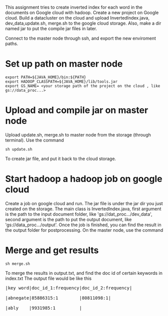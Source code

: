 This assignment tries to create inverted index for each word in the documents on Google cloud with hadoop.
Create a new project on Google cloud. Build a datacluster on the cloud and upload InvertedIndex.java, dev_data,update.sh, merge.sh to the google cloud storage. Also, make a dir named jar to put the compile jar files in later.

Connect to the master node through ssh, and export the new enviroment paths.


Set up path on master node
====================
```
export PATH=${JAVA_HOME}/bin:${PATH}
export HADOOP_CLASSPATH=${JAVA_HOME}/lib/tools.jar
export GS_NAME= <your storage path of the project on the cloud , like gs://data_proc...>
```

Upload and compile jar on master node
========================

Upload update.sh, merge.sh to master node from the storage (through terminal). Use the command
```
sh update.sh 
```
To create jar file, and put it back to the cloud storage.


Start hadoop a hadoop job on google cloud
==========================
Create a job on google cloud and run. The jar file is under the jar dir you just created on the storage. The main class is
InvertedIndex.java, first argument is the path to the input document folder, like 'gs://dat_proc.../dev_data',
second argument is the path to put the output document, like 'gs://data_proc.../output'.
Once the job is finished, you can find the result in the output folder for postprocessing.
On the master node, use the command


Merge and get results
========================
```
sh merge.sh
```
To merge the results in output.txt, and find the doc id of certain keywords in index.txt
The output file would be like this
<pre>
|key word|doc_id_1:frequency|doc_id_2:frequency| <br>
|abnegate|85886315:1        |80811098:1| <br>
|ably    |9931985:1         |            <br>
</pre>



  



